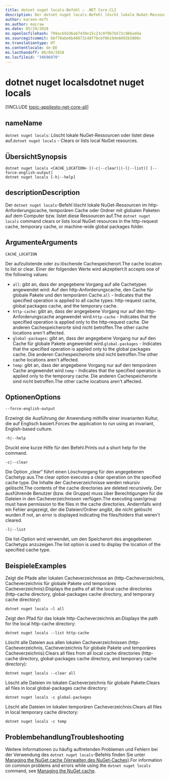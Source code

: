 ```yaml
---
title: dotnet nuget locals-Befehl – .NET Core-CLI
description: Der dotnet nuget locals-Befehl löscht lokale NuGet-Ressourcen, z.B. den http-Anforderungscache, den temporären Cache oder Ordner mit globalen Paketen auf dem Computer, bzw. listet diese Ressourcen auf.
author: karann-msft
ms.author: mairaw
ms.date: 05/29/2018
ms.openlocfilehash: 799acb92d6ab7439e15c23c9f0b7b572c966adda
ms.sourcegitcommit: bbf70abe6b46073148f78cbf0619de6092b5800c
ms.translationtype: HT
ms.contentlocale: de-DE
ms.lasthandoff: 06/04/2018
ms.locfileid: "34696870"
---
```

# <a name="dotnet-nuget-locals"></a><span data-ttu-id="9bac9-103">dotnet nuget locals</span><span class="sxs-lookup"><span data-stu-id="9bac9-103">dotnet nuget locals</span></span>

[!INCLUDE [topic-appliesto-net-core-all](../../../includes/topic-appliesto-net-core-all.md)]

## <a name="name"></a><span data-ttu-id="9bac9-104">name</span><span class="sxs-lookup"><span data-stu-id="9bac9-104">Name</span></span>

<span data-ttu-id="9bac9-105">`dotnet nuget locals`: Löscht lokale NuGet-Ressourcen oder listet diese auf.</span><span class="sxs-lookup"><span data-stu-id="9bac9-105">`dotnet nuget locals` - Clears or lists local NuGet resources.</span></span>

## <a name="synopsis"></a><span data-ttu-id="9bac9-106">Übersicht</span><span class="sxs-lookup"><span data-stu-id="9bac9-106">Synopsis</span></span>

```
dotnet nuget locals <CACHE_LOCATION> [(-c|--clear)|(-l|--list)] [--force-english-output]
dotnet nuget locals [-h|--help]
```

## <a name="description"></a><span data-ttu-id="9bac9-107">description</span><span class="sxs-lookup"><span data-stu-id="9bac9-107">Description</span></span>

<span data-ttu-id="9bac9-108">Der `dotnet nuget locals`-Befehl löscht lokale NuGet-Ressourcen im http-Anforderungscache, temporären Cache oder Ordner mit globalen Paketen auf dem Computer bzw. listet diese Ressourcen auf.</span><span class="sxs-lookup"><span data-stu-id="9bac9-108">The `dotnet nuget locals` command clears or lists local NuGet resources in the http-request cache, temporary cache, or machine-wide global packages folder.</span></span>

## <a name="arguments"></a><span data-ttu-id="9bac9-109">Argumente</span><span class="sxs-lookup"><span data-stu-id="9bac9-109">Arguments</span></span>

`CACHE_LOCATION`

<span data-ttu-id="9bac9-110">Der aufzulistende oder zu löschende Cachespeicherort.</span><span class="sxs-lookup"><span data-stu-id="9bac9-110">The cache location to list or clear.</span></span> <span data-ttu-id="9bac9-111">Einer der folgenden Werte wird akzeptiert:</span><span class="sxs-lookup"><span data-stu-id="9bac9-111">It accepts one of the following values:</span></span>

* <span data-ttu-id="9bac9-112">`all`: gibt an, dass der angegebene Vorgang auf alle Cachetypen angewendet wird: Auf den http-Anforderungscache, den Cache für globale Pakete und den temporären Cache.</span><span class="sxs-lookup"><span data-stu-id="9bac9-112">`all` - Indicates that the specified operation is applied to all cache types: http-request cache, global packages cache, and the temporary cache.</span></span>
* <span data-ttu-id="9bac9-113">`http-cache`: gibt an, dass der angegebene Vorgang nur auf den http-Anforderungscache angewendet wird.</span><span class="sxs-lookup"><span data-stu-id="9bac9-113">`http-cache` - Indicates that the specified operation is applied only to the http-request cache.</span></span> <span data-ttu-id="9bac9-114">Die anderen Cachespeicherorte sind nicht betroffen.</span><span class="sxs-lookup"><span data-stu-id="9bac9-114">The other cache locations aren't affected.</span></span>
* <span data-ttu-id="9bac9-115">`global-packages`: gibt an, dass der angegebene Vorgang nur auf den Cache für globale Pakete angewendet wird.</span><span class="sxs-lookup"><span data-stu-id="9bac9-115">`global-packages` - Indicates that the specified operation is applied only to the global packages cache.</span></span> <span data-ttu-id="9bac9-116">Die anderen Cachespeicherorte sind nicht betroffen.</span><span class="sxs-lookup"><span data-stu-id="9bac9-116">The other cache locations aren't affected.</span></span>
* <span data-ttu-id="9bac9-117">`temp`: gibt an, dass der angegebene Vorgang nur auf den temporären Cache angewendet wird.</span><span class="sxs-lookup"><span data-stu-id="9bac9-117">`temp` - Indicates that the specified operation is applied only to the temporary cache.</span></span> <span data-ttu-id="9bac9-118">Die anderen Cachespeicherorte sind nicht betroffen.</span><span class="sxs-lookup"><span data-stu-id="9bac9-118">The other cache locations aren't affected.</span></span>

## <a name="options"></a><span data-ttu-id="9bac9-119">Optionen</span><span class="sxs-lookup"><span data-stu-id="9bac9-119">Options</span></span>

`--force-english-output`

<span data-ttu-id="9bac9-120">Erzwingt die Ausführung der Anwendung mithilfe einer invarianten Kultur, die auf Englisch basiert.</span><span class="sxs-lookup"><span data-stu-id="9bac9-120">Forces the application to run using an invariant, English-based culture.</span></span>

`-h|--help`

<span data-ttu-id="9bac9-121">Druckt eine kurze Hilfe für den Befehl.</span><span class="sxs-lookup"><span data-stu-id="9bac9-121">Prints out a short help for the command.</span></span>

`-c|--clear`

<span data-ttu-id="9bac9-122">Die Option „clear“ führt einen Löschvorgang für den angegebenen Cachetyp aus.</span><span class="sxs-lookup"><span data-stu-id="9bac9-122">The clear option executes a clear operation on the specified cache type.</span></span> <span data-ttu-id="9bac9-123">Die Inhalte der Cacheverzeichnisse werden rekursiv gelöscht.</span><span class="sxs-lookup"><span data-stu-id="9bac9-123">The contents of the cache directories are deleted recursively.</span></span> <span data-ttu-id="9bac9-124">Der ausführende Benutzer (bzw. die Gruppe) muss über Berechtigungen für die Dateien in den Cacheverzeichnissen verfügen.</span><span class="sxs-lookup"><span data-stu-id="9bac9-124">The executing user/group must have permission to the files in the cache directories.</span></span> <span data-ttu-id="9bac9-125">Andernfalls wird ein Fehler angezeigt, der die Dateien/Ordner angibt, die nicht gelöscht wurden.</span><span class="sxs-lookup"><span data-stu-id="9bac9-125">If not, an error is displayed indicating the files/folders that weren't cleared.</span></span>

`-l|--list`

<span data-ttu-id="9bac9-126">Die list-Option wird verwendet, um den Speicherort des angegebenen Cachetyps anzuzeigen.</span><span class="sxs-lookup"><span data-stu-id="9bac9-126">The list option is used to display the location of the specified cache type.</span></span>

## <a name="examples"></a><span data-ttu-id="9bac9-127">Beispiele</span><span class="sxs-lookup"><span data-stu-id="9bac9-127">Examples</span></span>

<span data-ttu-id="9bac9-128">Zeigt die Pfade aller lokalen Cacheverzeichnisse an (http-Cacheverzeichnis, Cacheverzeichnis für globale Pakete und temporäres Cacheverzeichnis):</span><span class="sxs-lookup"><span data-stu-id="9bac9-128">Displays the paths of all the local cache directories (http-cache directory, global-packages cache directory, and temporary cache directory):</span></span>

`dotnet nuget locals –l all`

<span data-ttu-id="9bac9-129">Zeigt den Pfad für das lokale http-Cacheverzeichnis an:</span><span class="sxs-lookup"><span data-stu-id="9bac9-129">Displays the path for the local http-cache directory:</span></span>

`dotnet nuget locals --list http-cache`

<span data-ttu-id="9bac9-130">Löscht alle Dateien aus allen lokalen Cacheverzeichnissen (http-Cacheverzeichnis, Cacheverzeichnis für globale Pakete und temporäres Cacheverzeichnis):</span><span class="sxs-lookup"><span data-stu-id="9bac9-130">Clears all files from all local cache directories (http-cache directory, global-packages cache directory, and temporary cache directory):</span></span>

`dotnet nuget locals --clear all`

<span data-ttu-id="9bac9-131">Löscht alle Dateien im lokalen Cacheverzeichnis für globale Pakete:</span><span class="sxs-lookup"><span data-stu-id="9bac9-131">Clears all files in local global-packages cache directory:</span></span>

`dotnet nuget locals -c global-packages`

<span data-ttu-id="9bac9-132">Löscht alle Dateien im lokalen temporären Cacheverzeichnis:</span><span class="sxs-lookup"><span data-stu-id="9bac9-132">Clears all files in local temporary cache directory:</span></span>

`dotnet nuget locals -c temp`

## <a name="troubleshooting"></a><span data-ttu-id="9bac9-133">Problembehandlung</span><span class="sxs-lookup"><span data-stu-id="9bac9-133">Troubleshooting</span></span>

<span data-ttu-id="9bac9-134">Weitere Informationen zu häufig auftretenden Problemen und Fehlern bei der Verwendung des `dotnet nuget locals`-Befehls finden Sie unter [Managing the NuGet cache (Verwalten des NuGet-Caches)](/nuget/consume-packages/managing-the-nuget-cache).</span><span class="sxs-lookup"><span data-stu-id="9bac9-134">For information on common problems and errors while using the `dotnet nuget locals` command, see [Managing the NuGet cache](/nuget/consume-packages/managing-the-nuget-cache).</span></span>